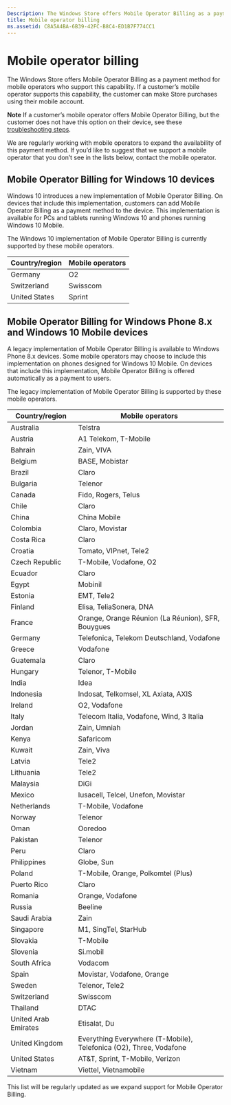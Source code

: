 ```yaml
---
Description: The Windows Store offers Mobile Operator Billing as a payment method for mobile operators who support this capability.
title: Mobile operator billing
ms.assetid: C8A5A4BA-6B39-42FC-B8C4-ED1B7F774CC1
---
```


# Mobile operator billing


The Windows Store offers Mobile Operator Billing as a payment method for mobile operators who support this capability. If a customer’s mobile operator supports this capability, the customer can make Store purchases using their mobile account.

**Note**  If a customer’s mobile operator offers Mobile Operator Billing, but the customer does not have this option on their device, see these [troubleshooting steps](http://go.microsoft.com/fwlink/p/?LinkId=523993).

 

We are regularly working with mobile operators to expand the availability of this payment method. If you’d like to suggest that we support a mobile operator that you don’t see in the lists below, contact the mobile operator.

## Mobile Operator Billing for Windows 10 devices


Windows 10 introduces a new implementation of Mobile Operator Billing. On devices that include this implementation, customers can add Mobile Operator Billing as a payment method to the device. This implementation is available for PCs and tablets running Windows 10 and phones running Windows 10 Mobile.

The Windows 10 implementation of Mobile Operator Billing is currently supported by these mobile operators.

| Country/region | Mobile operators |
|----------------|------------------|
| Germany        | O2               |
| Switzerland    | Swisscom         |
| United States  | Sprint           |

 

## Mobile Operator Billing for Windows Phone 8.x and Windows 10 Mobile devices


A legacy implementation of Mobile Operator Billing is available to Windows Phone 8.x devices. Some mobile operators may choose to include this implementation on phones designed for Windows 10 Mobile. On devices that include this implementation, Mobile Operator Billing is offered automatically as a payment to users.

The legacy implementation of Mobile Operator Billing is supported by these mobile operators.

| Country/region       | Mobile operators                                                   |
|----------------------|--------------------------------------------------------------------|
| Australia            | Telstra                                                            |
| Austria              | A1 Telekom, T-Mobile                                               |
| Bahrain              | Zain, VIVA                                                         |
| Belgium              | BASE, Mobistar                                                     |
| Brazil               | Claro                                                              |
| Bulgaria             | Telenor                                                            |
| Canada               | Fido, Rogers, Telus                                                |
| Chile                | Claro                                                              |
| China                | China Mobile                                                       |
| Colombia             | Claro, Movistar                                                    |
| Costa Rica           | Claro                                                              |
| Croatia              | Tomato, VIPnet, Tele2                                              |
| Czech Republic       | T-Mobile, Vodafone, O2                                             |
| Ecuador              | Claro                                                              |
| Egypt                | Mobinil                                                            |
| Estonia              | EMT, Tele2                                                         |
| Finland              | Elisa, TeliaSonera, DNA                                            |
| France               | Orange, Orange Réunion (La Réunion), SFR, Bouygues                 |
| Germany              | Telefonica, Telekom Deutschland, Vodafone                          |
| Greece               | Vodafone                                                           |
| Guatemala            | Claro                                                              |
| Hungary              | Telenor, T-Mobile                                                  |
| India                | Idea                                                               |
| Indonesia            | Indosat, Telkomsel, XL Axiata, AXIS                                |
| Ireland              | O2, Vodafone                                                       |
| Italy                | Telecom Italia, Vodafone, Wind, 3 Italia                           |
| Jordan               | Zain, Umniah                                                       |
| Kenya                | Safaricom                                                          |
| Kuwait               | Zain, Viva                                                         |
| Latvia               | Tele2                                                              |
| Lithuania            | Tele2                                                              |
| Malaysia             | DiGi                                                               |
| Mexico               | Iusacell, Telcel, Unefon, Movistar                                 |
| Netherlands          | T-Mobile, Vodafone                                                 |
| Norway               | Telenor                                                            |
| Oman                 | Ooredoo                                                            |
| Pakistan             | Telenor                                                            |
| Peru                 | Claro                                                              |
| Philippines          | Globe, Sun                                                         |
| Poland               | T-Mobile, Orange, Polkomtel (Plus)                                 |
| Puerto Rico          | Claro                                                              |
| Romania              | Orange, Vodafone                                                   |
| Russia               | Beeline                                                            |
| Saudi Arabia         | Zain                                                               |
| Singapore            | M1, SingTel, StarHub                                               |
| Slovakia             | T-Mobile                                                           |
| Slovenia             | Si.mobil                                                           |
| South Africa         | Vodacom                                                            |
| Spain                | Movistar, Vodafone, Orange                                         |
| Sweden               | Telenor, Tele2                                                     |
| Switzerland          | Swisscom                                                           |
| Thailand             | DTAC                                                               |
| United Arab Emirates | Etisalat, Du                                                       |
| United Kingdom       | Everything Everywhere (T-Mobile), Telefonica (O2), Three, Vodafone |
| United States        | AT&T, Sprint, T-Mobile, Verizon                                    |
| Vietnam              | Viettel, Vietnamobile                                              |

 

This list will be regularly updated as we expand support for Mobile Operator Billing.

 

 






<!--HONumber=May16_HO4-->


